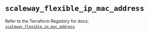 # `scaleway_flexible_ip_mac_address`

Refer to the Terraform Registory for docs: [`scaleway_flexible_ip_mac_address`](https://registry.terraform.io/providers/scaleway/scaleway/2.31.0/docs/resources/flexible_ip_mac_address).
